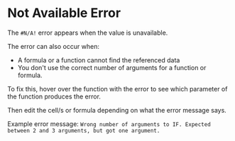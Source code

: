 ﻿# Not Available Error

The `#N/A!` error appears when the value is unavailable.

The error can also occur when:
- A formula or a function cannot find the referenced data
- You don't use the correct number of arguments for a function or formula. 

To fix this, hover over the function with the error to see which parameter of the function produces the error. 

Then edit the cell/s or formula depending on what the error message says.

Example error message:
`Wrong number of arguments to IF. Expected between 2 and 3 arguments, but got one argument.`